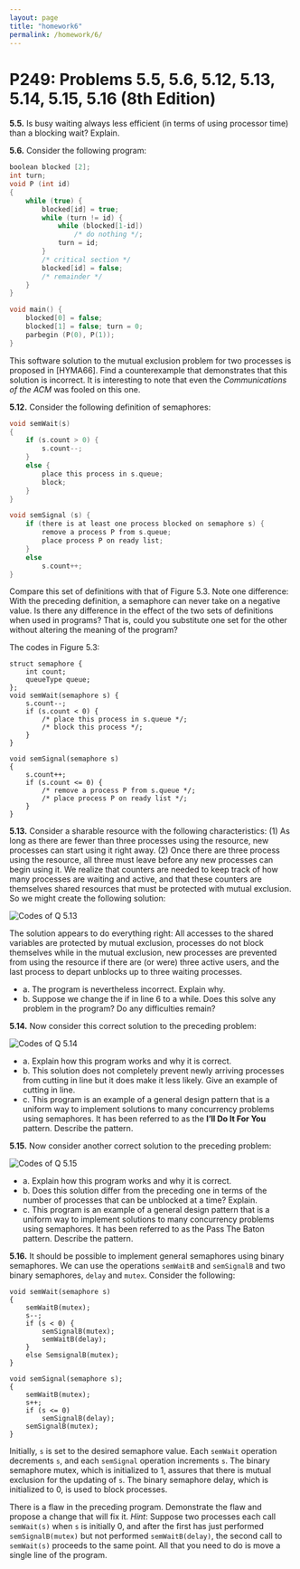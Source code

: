 ```yaml
---
layout: page
title: "homework6"
permalink: /homework/6/
---
```


# P249: Problems 5.5, 5.6, 5.12, 5.13, 5.14, 5.15, 5.16 (8th Edition)

**5.5.** Is busy waiting always less efficient (in terms of using processor time) than a blocking wait? Explain.

**5.6.** Consider the following program:

``` c
boolean blocked [2]; 
int turn;
void P (int id)
{
	while (true) { 
		blocked[id] = true; 
		while (turn != id) {
			while (blocked[1-id]) 
				/* do nothing */;
			turn = id; 
		}
		/* critical section */
		blocked[id] = false;
		/* remainder */
	} 
}

void main() {
	blocked[0] = false; 
	blocked[1] = false; turn = 0;
	parbegin (P(0), P(1));
}
```

This software solution to the mutual exclusion problem for two processes is proposed in [HYMA66]. Find a counterexample that demonstrates that this solution is incorrect. It is interesting to note that even the *Communications of the ACM* was fooled on this one.

**5.12.** Consider the following definition of semaphores:

``` c
void semWait(s)
{
	if (s.count > 0) { 
		s.count--;
	}
	else {
		place this process in s.queue;
		block; 
	}
}

void semSignal (s) {
	if (there is at least one process blocked on semaphore s) {
		remove a process P from s.queue;
		place process P on ready list;
	}
	else
		s.count++;
}

```
Compare this set of definitions with that of Figure 5.3. Note one difference: With the preceding definition, a semaphore can never take on a negative value. Is there any difference in the effect of the two sets of definitions when used in programs? That is, could you substitute one set for the other without altering the meaning of the program?

The codes in Figure 5.3:

```
struct semaphore { 
	int count;
	queueType queue; 
};
void semWait(semaphore s) {
	s.count--;
	if (s.count < 0) {
		/* place this process in s.queue */;
		/* block this process */; 
	}
}

void semSignal(semaphore s)
{
	s.count++;
	if (s.count <= 0) {
		/* remove a process P from s.queue */;
		/* place process P on ready list */;
	}
}
```

**5.13.** Consider a sharable resource with the following characteristics: (1) As long as there are fewer than three processes using the resource, new processes can start using it right away. (2) Once there are three process using the resource, all three must leave before any new processes can begin using it. We realize that counters are needed to keep track of how many processes are waiting and active, and that these counters are themselves shared resources that must be protected with mutual exclusion. So we might create the following solution:

![Codes of Q 5.13](https://s2.loli.net/2022/10/20/VPAocqe2jCkwH97.png)

The solution appears to do everything right: All accesses to the shared variables are protected by mutual exclusion, processes do not block themselves while in the mutual exclusion, new processes are prevented from using the resource if there are (or were) three active users, and the last process to depart unblocks up to three waiting processes.
- a. The program is nevertheless incorrect. Explain why.
- b. Suppose we change the if in line 6 to a while. Does this solve any problem in the program? Do any difficulties remain?


**5.14.** Now consider this correct solution to the preceding problem:

![Codes of Q 5.14](https://s2.loli.net/2022/10/20/MmoZiKpeIRukChj.png)

- a. Explain how this program works and why it is correct. 
- b. This solution does not completely prevent newly arriving processes from cutting in line but it does make it less likely. Give an example of cutting in line.
- c. This program is an example of a general design pattern that is a uniform way to implement solutions to many concurrency problems using semaphores. It has been referred to as the **I’ll Do It For You** pattern. Describe the pattern.

**5.15.** Now consider another correct solution to the preceding problem:

![Codes of Q 5.15](https://s2.loli.net/2022/10/20/uMYfIhqEDaJnomL.png)

- a. Explain how this program works and why it is correct.
- b. Does this solution differ from the preceding one in terms of the number of processes that can be unblocked at a time? Explain.
- c. This program is an example of a general design pattern that is a uniform way to implement solutions to many concurrency problems using semaphores. It has been referred to as the Pass The Baton pattern. Describe the pattern.

**5.16.** It should be possible to implement general semaphores using binary semaphores. We can use the operations `semWaitB` and `semSignalB` and two binary semaphores, `delay` and `mutex`. Consider the following:

```
void semWait(semaphore s) 
{
	semWaitB(mutex); 
	s--;
	if (s < 0) {
		semSignalB(mutex);
		semWaitB(delay);
	}
	else SemsignalB(mutex);
}

void semSignal(semaphore s); 
{
	semWaitB(mutex);
	s++;
	if (s <= 0)
		semSignalB(delay);
	semSignalB(mutex);
}
```

Initially, `s` is set to the desired semaphore value. Each `semWait` operation decrements `s`, and each `semSignal` operation increments `s`. The binary semaphore mutex, which is initialized to 1, assures that there is mutual exclusion for the updating of `s`. The binary semaphore delay, which is initialized to 0, is used to block processes.

There is a flaw in the preceding program. Demonstrate the flaw and propose a change that will fix it. *Hint*: Suppose two processes each call `semWait(s)` when `s` is initially 0, and after the first has just performed `semSignalB(mutex)` but not performed `semWaitB(delay)`, the second call to `semWait(s)` proceeds to the same point. All that you need to do is move a single line of the program.

